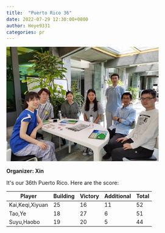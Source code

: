 ```yaml
---
title:  "Puerto Rico 36"
date: 2022-07-29 12:30:00+0800
author: Heye9331
categories: pr
---
```


<a href="/images/pr_20220729.jpg">
<img src="/images/pr_20220729.jpg" width="400"/>
</a>

**Organizer: Xin**  

It's our 36th Puerto Rico. Here are the score: 

| Player         | Building | Victory | Additional | Total |
| ------         | -------- | ------- | ---------- | ----- |
| Kai,Keqi,Xiyuan| 25       | 16      | 11         | 52    |
| Tao,Ye         | 18       | 27      | 6          | 51    |
| Suyu,Haobo     | 19       | 20      | 5          | 44    |
